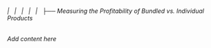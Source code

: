 ###### |   |   |   |   |   ├── Measuring the Profitability of Bundled vs. Individual Products

*Add content here*